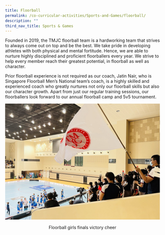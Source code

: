 ```yaml
---
title: Floorball
permalink: /co-curricular-activities/Sports-and-Games/floorball/
description: ""
third_nav_title: Sports & Games
---
```

Founded in 2019, the TMJC floorball team is a hardworking team that strives to always come out on top and be the best. We take pride in developing athletes with both physical and mental fortitude. Hence, we are able to nurture highly disciplined and proficient floorballers every year. We strive to help every member reach their greatest potential, in floorball as well as character.  
  
Prior floorball experience is not required as our coach, Jatin Nair, who is Singapore Floorball Men’s National team’s coach, is a highly skilled and experienced coach who greatly nurtures not only our floorball skills but also our character growth. Apart from just our regular training sessions, our floorballers look forward to our annual floorball camp and 5v5 tournament.

![](/images/Our%20Total%20Curriculum/4%20Co%20Curricular%20Activities/Floorball%20girls%20finals%20victory%20cheer.jpg) <center>Floorball girls finals victory cheer</center>